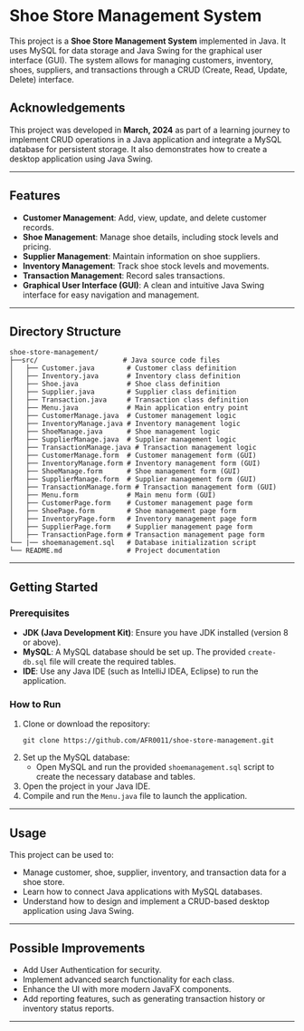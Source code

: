 # Shoe Store Management System

This project is a **Shoe Store Management System** implemented in Java. It uses MySQL for data storage and Java Swing for the graphical user interface (GUI). The system allows for managing customers, inventory, shoes, suppliers, and transactions through a CRUD (Create, Read, Update, Delete) interface.

## Acknowledgements

This project was developed in **March, 2024** as part of a learning journey to implement CRUD operations in a Java application and integrate a MySQL database for persistent storage. It also demonstrates how to create a desktop application using Java Swing.

---

## Features
- **Customer Management**: Add, view, update, and delete customer records.
- **Shoe Management**: Manage shoe details, including stock levels and pricing.
- **Supplier Management**: Maintain information on shoe suppliers.
- **Inventory Management**: Track shoe stock levels and movements.
- **Transaction Management**: Record sales transactions.
- **Graphical User Interface (GUI)**: A clean and intuitive Java Swing interface for easy navigation and management.

---

## Directory Structure

```
shoe-store-management/
├──src/                     # Java source code files
│   ├── Customer.java        # Customer class definition
│   ├── Inventory.java       # Inventory class definition
│   ├── Shoe.java            # Shoe class definition
│   ├── Supplier.java        # Supplier class definition
│   ├── Transaction.java     # Transaction class definition
│   ├── Menu.java            # Main application entry point
│   ├── CustomerManage.java  # Customer management logic
│   ├── InventoryManage.java # Inventory management logic
│   ├── ShoeManage.java      # Shoe management logic
│   ├── SupplierManage.java  # Supplier management logic
│   ├── TransactionManage.java # Transaction management logic
│   ├── CustomerManage.form  # Customer management form (GUI)
│   ├── InventoryManage.form # Inventory management form (GUI)
│   ├── ShoeManage.form      # Shoe management form (GUI)
│   ├── SupplierManage.form  # Supplier management form (GUI)
│   ├── TransactionManage.form # Transaction management form (GUI)
│   ├── Menu.form            # Main menu form (GUI)
│   ├── CustomerPage.form    # Customer management page form
│   ├── ShoePage.form        # Shoe management page form
│   ├── InventoryPage.form   # Inventory management page form
│   ├── SupplierPage.form    # Supplier management page form
│   ├── TransactionPage.form # Transaction management page form
└── |── shoemanagement.sql   # Database initialization script
└── README.md                # Project documentation
```

---

## Getting Started

### Prerequisites
- **JDK (Java Development Kit)**: Ensure you have JDK installed (version 8 or above).
- **MySQL**: A MySQL database should be set up. The provided `create-db.sql` file will create the required tables.
- **IDE**: Use any Java IDE (such as IntelliJ IDEA, Eclipse) to run the application.

### How to Run
1. Clone or download the repository:
    ```
    git clone https://github.com/AFR0011/shoe-store-management.git
    ```
2. Set up the MySQL database:
    - Open MySQL and run the provided `shoemanagement.sql` script to create the necessary database and tables.
3. Open the project in your Java IDE.
4. Compile and run the `Menu.java` file to launch the application.

---

## Usage
This project can be used to:
- Manage customer, shoe, supplier, inventory, and transaction data for a shoe store.
- Learn how to connect Java applications with MySQL databases.
- Understand how to design and implement a CRUD-based desktop application using Java Swing.

---


## Possible Improvements
- Add User Authentication for security.
- Implement advanced search functionality for each class.
- Enhance the UI with more modern JavaFX components.
- Add reporting features, such as generating transaction history or inventory status reports.

--- 
